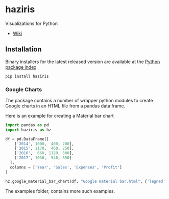 # haziris
Visualizations for Python

- [Wiki](https://github.com/haziris/haziris-python/wiki)

## Installation
Binary installers for the latest released version are available at the [Python
package index](https://pypi.org/project/haziris/) 

```sh
pip install haziris
```

### Google Charts
The package contains a number of wrapper python modules to create Google charts in an HTML file from a pandas data frame.

Here is an example for creating a Material bar chart

```py
import pandas as pd
import haziris as hz

df = pd.DataFrame([
    ['2014', 1000,  400, 200],
    ['2015', 1170,  460, 250],
    ['2016',  660, 1120, 300],
    ['2017', 1030,  540, 350]
  ],
  columns = ['Year', 'Sales', 'Expenses', 'Profit']
)

hz.google_material_bar_chart(df, "Google material bar.html", {'legned':'None'})
```

The examples folder, contains more such examples.
